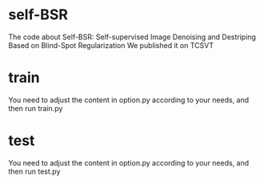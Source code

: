 # self-BSR
The code about Self-BSR: Self-supervised Image Denoising and Destriping Based on Blind-Spot Regularization
We published it on TCSVT

# train
You need to adjust the content in option.py according to your needs, and then run train.py

# test
You need to adjust the content in option.py according to your needs, and then run test.py
